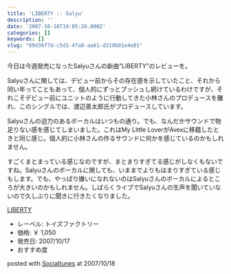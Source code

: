 ```yaml
---
title: 'LIBERTY :: Salyu'
description: ''
date: '2007-10-18T19:05:26.000Z'
categories: []
keywords: []
slug: "69d36f7d-c5d1-4fa8-aa61-d319b01e4e01"
---
```

今日は今週発売になったSalyuさんの新曲”LIBERTY”のレビューを。

Salyuさんに関しては、デビュー前からその存在感を示していたこと、それから同い年ってこともあって、個人的にずっとプッシュし続けているわけですが、それこそデビュー前にユニットのように行動してきた小林さんのプロデュースを離れ、このシングルでは、渡辺善太郎氏がプロデュースしています。

Salyuさんの迫力のあるボーカルはいつもの通り。でも、なんだかサウンドで物足りない感を感じてしまいました。これはMy Little LoverがAvexに移籍したときと同じ感じ。個人的に小林さんの作るサウンドに何かを感じているのかもしれません。

すごくまとまっている感じなのですが、まとまりすぎてる感じがしなくもないですね。Salyuさんのボーカルに関しても、いままでよりもはまりすぎている感じもします。でも、やっぱり嫌いになれないのはSalyuさんのボーカルによるところが大きいのかもしれません。しばらくライブでSalyuさんの生声を聞いていないので久しぶりに聞きに行きたくなりました。

[LIBERTY](http://www.amazon.co.jp/exec/obidos/ASIN/B000VPOV2C/mrchildrenonl-22/ref=nosim "LIBERTY")

*   レーベル: トイズファクトリー
*   価格: ￥ 1,050
*   発売日: 2007/10/17
*   おすすめ度

posted with [Socialtunes](http://socialtunes.net) at 2007/10/18